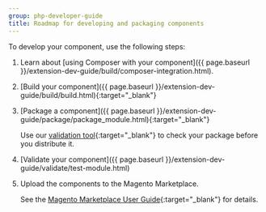 ```yaml
---
group: php-developer-guide
title: Roadmap for developing and packaging components
---
```


To develop your component, use the following steps:

1. Learn about [using Composer with your component]({{ page.baseurl }}/extension-dev-guide/build/composer-integration.html).
1. [Build your component]({{ page.baseurl }}/extension-dev-guide/build/build.html){:target="_blank"}
1. [Package a component]({{ page.baseurl }}/extension-dev-guide/package/package_module.html){:target="_blank"}

   Use our [validation tool](https://github.com/magento/marketplace-tools){:target="_blank"} to check your package before you distribute it.

1. [Validate your component]({{ page.baseurl }}/extension-dev-guide/validate/test-module.html)
1. Upload the components to the Magento Marketplace.

   See the [Magento Marketplace User Guide](http://docs.magento.com/marketplace/user_guide/getting-started.html){:target="_blank"} for details.
